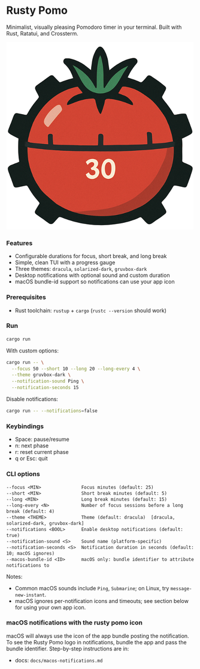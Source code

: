 # Rusty Pomo

Minimalist, visually pleasing Pomodoro timer in your terminal. Built with Rust, Ratatui, and Crossterm.

![Rusty Pomo](assets/rusty_pomo.png)

### Features
- Configurable durations for focus, short break, and long break
- Simple, clean TUI with a progress gauge
- Three themes: `dracula`, `solarized-dark`, `gruvbox-dark`
- Desktop notifications with optional sound and custom duration
- macOS bundle-id support so notifications can use your app icon

### Prerequisites
- Rust toolchain: `rustup` + `cargo` (`rustc --version` should work)

### Run
```bash
cargo run
```

With custom options:
```bash
cargo run -- \
  --focus 50 --short 10 --long 20 --long-every 4 \
  --theme gruvbox-dark \
  --notification-sound Ping \
  --notification-seconds 15
```

Disable notifications:
```bash
cargo run -- --notifications=false
```

### Keybindings
- Space: pause/resume
- n: next phase
- r: reset current phase
- q or Esc: quit

### CLI options
```text
--focus <MIN>               Focus minutes (default: 25)
--short <MIN>               Short break minutes (default: 5)
--long <MIN>                Long break minutes (default: 15)
--long-every <N>            Number of focus sessions before a long break (default: 4)
--theme <THEME>             Theme (default: dracula)  [dracula, solarized-dark, gruvbox-dark]
--notifications <BOOL>      Enable desktop notifications (default: true)
--notification-sound <S>    Sound name (platform-specific)
--notification-seconds <S>  Notification duration in seconds (default: 10; macOS ignores)
--macos-bundle-id <ID>      macOS only: bundle identifier to attribute notifications to
```

Notes:
- Common macOS sounds include `Ping`, `Submarine`; on Linux, try `message-new-instant`.
- macOS ignores per-notification icons and timeouts; see section below for using your own app icon.

### macOS notifications with the rusty pomo icon
macOS will always use the icon of the app bundle posting the notification. To see the Rusty Pomo logo in notifications, bundle the app and pass the bundle identifier. Step-by-step instructions are in:

- docs: `docs/macos-notifications.md`
